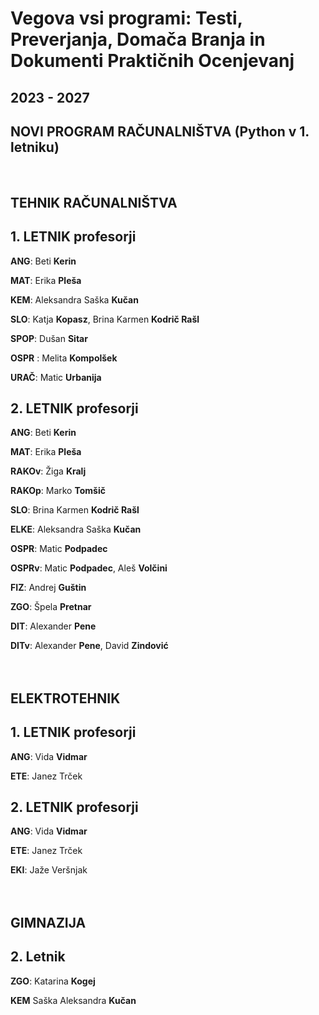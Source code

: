 # Vegova vsi programi: Testi, Preverjanja, Domača Branja in Dokumenti Praktičnih Ocenjevanj
## 2023 - 2027
## NOVI PROGRAM RAČUNALNIŠTVA (Python v 1. letniku)
<br>

## TEHNIK RAČUNALNIŠTVA
## 1. LETNIK profesorji
**ANG**: Beti **Kerin** <br>

**MAT**: Erika **Pleša** <br>

**KEM**: Aleksandra Saška **Kučan**<br>

**SLO**: Katja **Kopasz**, Brina Karmen **Kodrič Rašl**<br>

**SPOP**: Dušan **Sitar** <br>

**OSPR** : Melita **Kompolšek** <br>

**URAČ**: Matic **Urbanija** <br>


## 2. LETNIK profesorji
**ANG**: Beti **Kerin** <br>

**MAT**: Erika **Pleša** <br>

**RAKOv**: Žiga **Kralj**<br>

**RAKOp**: Marko **Tomšič**<br>

**SLO**: Brina Karmen **Kodrič Rašl**<br>

**ELKE**: Aleksandra Saška **Kučan**<br>

**OSPR**: Matic **Podpadec**<br>

**OSPRv**: Matic **Podpadec**, Aleš **Volčini**<br>

**FIZ**: Andrej **Guštin**<br>

**ZGO**: Špela **Pretnar** <br>

**DIT**: Alexander **Pene** <br>

**DITv**: Alexander **Pene**, David **Zindović** <br> <br> <br>


## ELEKTROTEHNIK
## 1. LETNIK profesorji
**ANG**: Vida **Vidmar** <br>

**ETE**: Janez Trček <br>

## 2. LETNIK profesorji
**ANG**: Vida **Vidmar** <br>

**ETE**: Janez Trček <br>

**EKI**: Jaže Veršnjak<br> <br> <br>


## GIMNAZIJA

## 2. Letnik

**ZGO**: Katarina **Kogej** <br>

**KEM** Saška Aleksandra **Kučan** <br>



